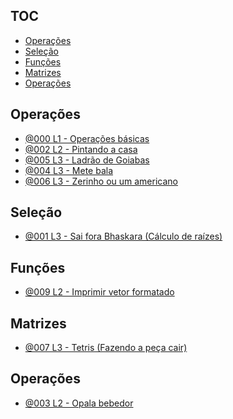 ## TOC []()

<!--TOC_BEGIN-->
- [Operações](#operações)
- [Seleção](#seleção)
- [Funções](#funções)
- [Matrizes](#matrizes)
- [Operações](#operações)

<!--TOC_END-->

## Operações

- [@000 L1 - Operações básicas](base/000/Readme.md#operações-l1---operações-básicas)  [](#operações)
- [@002 L2 - Pintando a casa](base/002/Readme.md#operações-l2---pintando-a-casa)  [](#operações)
- [@005 L3 - Ladrão de Goiabas](base/005/Readme.md#operações-l3---ladrão-de-goiabas)  [](#operações)
- [@004 L3 - Mete bala](base/004/Readme.md#operações-l3---mete-bala)  [](#operações)
- [@006 L3 - Zerinho ou um americano](base/006/Readme.md#operações-l3---zerinho-ou-um-americano)  [](#operações)

## Seleção
- [@001 L3 - Sai fora Bhaskara (Cálculo de raízes)](base/001/Readme.md#seleçao-l3---sai-fora-bhaskara-cálculo-de-raízes)  [](#seleçao)

## Funções
- [@009 L2 - Imprimir vetor formatado](base/009/Readme.md#funcoes-l2---imprimir-vetor-formatado)  [](#funcoes)

## Matrizes
- [@007 L3 - Tetris (Fazendo a peça cair)](base/007/Readme.md#matrizes-l3---tetris-fazendo-a-peça-cair)  [](#matrizes)

## Operações
- [@003 L2 - Opala bebedor](base/003/Readme.md#operações-l2---opala-bebedor)  [](#operações)